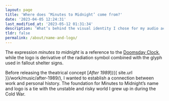 ```yaml
---
layout: page
title: 'Where does ‘Minutes to Midnight’ come from?'
date: '2023-04-05 12:24:31'
last_modified_at: '2023-05-12 01:31:34'
description: 'What’s behind the visual identity I chose for my audio activies.'
tldr: false
permalink: /about/name-and-logo/
---
```

The expression _minutes to midnight_ is a reference to the [Doomsday Clock](https://en.wikipedia.org/wiki/Doomsday_Clock), while the logo is derivative of the radiation symbol combined with the glyph used in fallout shelter signs.

Before releasing the theatrical concept [_After 1989_]({{ site.url }}/work/music/after-1989/), I wanted to establish a connection between work and personal history. The foundation for Minutes to Midnight’s name and logo is a tie with the unstable and risky world I grew up in during the Cold War.